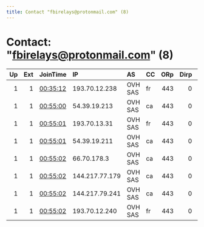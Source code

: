 ```yaml
---
title: Contact "fbirelays@protonmail.com" (8)
---
```


# Contact: "fbirelays@protonmail.com" (8)

|   Up |   Ext | JoinTime                                                                                            | IP             | AS      | CC   |   ORp |   Dirp | OS    | Version   | Nickname   |   eFamMembers |
|-----:|------:|:----------------------------------------------------------------------------------------------------|:---------------|:--------|:-----|------:|-------:|:------|:----------|:-----------|--------------:|
|    1 |     1 | [00:35:12](https://metrics.torproject.org/rs.html#details/CECD117B1587DB82130EA968C522E50316192998) | 193.70.12.238  | OVH SAS | fr   |   443 |      0 | Linux | 0.4.2.7   | FBI        |             8 |
|    1 |     1 | [00:55:00](https://metrics.torproject.org/rs.html#details/B829032A7C068F6DCC4A09AC39F560F5B646B3B4) | 54.39.19.213   | OVH SAS | ca   |   443 |      0 | Linux | 0.4.2.7   | FBI        |             8 |
|    1 |     1 | [00:55:01](https://metrics.torproject.org/rs.html#details/ADEBE83ED5D2AD3783EAFA5219485C698DDE387C) | 193.70.13.31   | OVH SAS | fr   |   443 |      0 | Linux | 0.4.2.7   | FBI        |             8 |
|    1 |     1 | [00:55:01](https://metrics.torproject.org/rs.html#details/D15B1FADF2C6A1B195CAEF89D21F32F5787F5CFE) | 54.39.19.211   | OVH SAS | ca   |   443 |      0 | Linux | 0.4.2.7   | FBI        |             8 |
|    1 |     1 | [00:55:02](https://metrics.torproject.org/rs.html#details/158AFE2E64664ADC75EAF1A1721701B87C51982C) | 66.70.178.3    | OVH SAS | ca   |   443 |      0 | Linux | 0.4.2.7   | FBI        |             8 |
|    1 |     1 | [00:55:02](https://metrics.torproject.org/rs.html#details/2CCC25E4908A0F35DB38F531754189E1FF51F95B) | 144.217.77.179 | OVH SAS | ca   |   443 |      0 | Linux | 0.4.2.7   | FBI        |             8 |
|    1 |     1 | [00:55:02](https://metrics.torproject.org/rs.html#details/58A0C69EFC1A2AC30585A4C7A8801E0A4B9E66F6) | 144.217.79.241 | OVH SAS | ca   |   443 |      0 | Linux | 0.4.2.7   | FBI        |             8 |
|    1 |     1 | [00:55:02](https://metrics.torproject.org/rs.html#details/88448C04864C903CA37FACA2B0EFE6CE39AD4756) | 193.70.12.240  | OVH SAS | fr   |   443 |      0 | Linux | 0.4.2.7   | FBI        |             8 |
